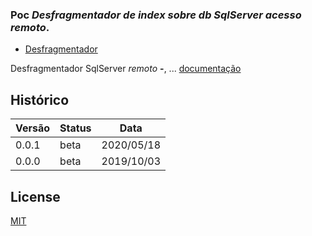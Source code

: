 ### **Poc** *Desfragmentador de index sobre db SqlServer **acesso remoto***.

- [Desfragmentador](https://github.com/isaiasnas/defrag-sqlserver)

Desfragmentador SqlServer *remoto* **-**,  ...
[documentação](https://github.com/isaiasnas/defrag-sqlserver/blob/master/README.md)

## Histórico

Versão | Status | Data
----------|--------|-------------
0.0.1 | beta | 2020/05/18
0.0.0 | beta | 2019/10/03

## License

[MIT](https://github.com/isaiasnas/defrag-sqlserver/blob/master/LICENSE)
